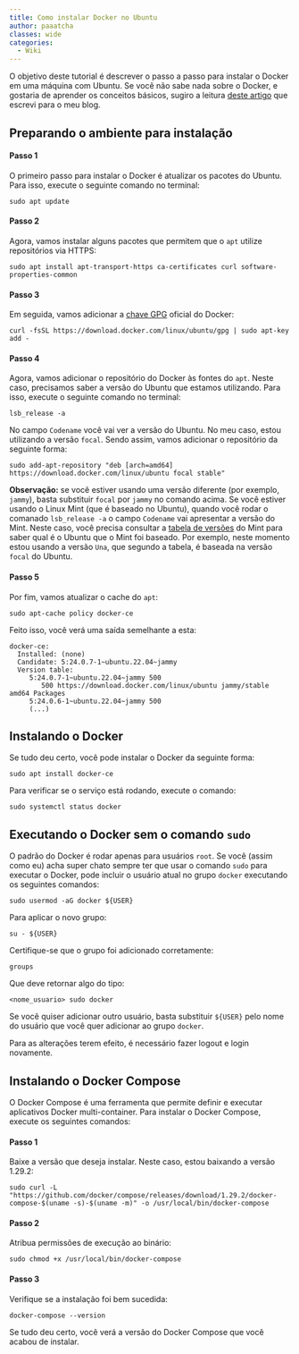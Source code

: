```yaml
---
title: Como instalar Docker no Ubuntu
author: paaatcha
classes: wide
categories:
  - Wiki
---
```


O objetivo deste tutorial é descrever o passo a passo para instalar o Docker em uma máquina com Ubuntu. Se você não sabe nada sobre o Docker, e gostaria de aprender os conceitos básicos, sugiro a leitura [deste artigo](https://computacaointeligente.com.br/outros/docker-basico-data-science/) que escrevi para o meu blog.


## Preparando o ambiente para instalação


#### Passo 1
O primeiro passo para instalar o Docker é atualizar os pacotes do Ubuntu. Para isso, execute o seguinte comando no terminal:

```
sudo apt update
```

#### Passo 2
Agora, vamos instalar alguns pacotes que permitem que o `apt` utilize repositórios via HTTPS:

```
sudo apt install apt-transport-https ca-certificates curl software-properties-common
```

#### Passo 3
Em seguida, vamos adicionar a [chave GPG](https://www.gnupg.org/) oficial do Docker:

```
curl -fsSL https://download.docker.com/linux/ubuntu/gpg | sudo apt-key add -
```

#### Passo 4
Agora, vamos adicionar o repositório do Docker às fontes do `apt`. Neste caso, precisamos saber a versão do Ubuntu que estamos utilizando. Para isso, execute o seguinte comando no terminal:
    
```
lsb_release -a
```

No campo `Codename` você vai ver a versão do Ubuntu. No meu caso, estou utilizando a versão `focal`. Sendo assim, vamos adicionar o repositório da seguinte forma:

```
sudo add-apt-repository "deb [arch=amd64] https://download.docker.com/linux/ubuntu focal stable"
```


**Observação:** se você estiver usando uma versão diferente (por exemplo, `jammy`), basta substituir `focal` por `jammy` no comando acima. Se você estiver usando o Linux Mint (que é baseado no Ubuntu), quando você rodar o comanado `lsb_release -a` o campo `Codename` vai apresentar a versão do Mint. Neste caso, você precisa consultar a [tabela de versões](https://linuxmint.com/download_all.php) do Mint para saber qual é o Ubuntu que o Mint foi baseado. Por exemplo, neste momento estou usando a versão `Una`, que segundo a tabela, é baseada na versão `focal` do Ubuntu.


#### Passo 5
Por fim, vamos atualizar o cache do `apt`:

```
sudo apt-cache policy docker-ce
```

Feito isso, você verá uma saída semelhante a esta:

```
docker-ce:
  Installed: (none)
  Candidate: 5:24.0.7-1~ubuntu.22.04~jammy
  Version table:
     5:24.0.7-1~ubuntu.22.04~jammy 500
        500 https://download.docker.com/linux/ubuntu jammy/stable amd64 Packages
     5:24.0.6-1~ubuntu.22.04~jammy 500
     (...)
```

## Instalando o Docker

Se tudo deu certo, você pode instalar o Docker da seguinte forma:

```
sudo apt install docker-ce
```

Para verificar se o serviço está rodando, execute o comando:
```
sudo systemctl status docker
```

## Executando o Docker sem o comando `sudo`

O padrão do Docker é rodar apenas para usuários `root`. Se você (assim como eu) acha super chato sempre ter que usar o comando `sudo` para executar o Docker, pode incluir o usuário atual no grupo `docker` executando os seguintes comandos:

```
sudo usermod -aG docker ${USER}
```

Para aplicar o novo grupo:

```
su - ${USER}
```

Certifique-se que o grupo foi adicionado corretamente:

```
groups
```

Que deve retornar algo do tipo:

```
<nome_usuario> sudo docker
```

Se você quiser adicionar outro usuário, basta substituir `${USER}` pelo nome do usuário que você quer adicionar ao grupo `docker`.

Para as alterações terem efeito, é necessário fazer logout e login novamente. 


## Instalando o Docker Compose

O Docker Compose é uma ferramenta que permite definir e executar aplicativos Docker multi-container. Para instalar o Docker Compose, execute os seguintes comandos:

#### Passo 1

Baixe a versão que deseja instalar. Neste caso, estou baixando a versão 1.29.2:

```
sudo curl -L "https://github.com/docker/compose/releases/download/1.29.2/docker-compose-$(uname -s)-$(uname -m)" -o /usr/local/bin/docker-compose
```

#### Passo 2

Atribua permissões de execução ao binário:

```
sudo chmod +x /usr/local/bin/docker-compose
```

#### Passo 3

Verifique se a instalação foi bem sucedida:

```
docker-compose --version
```

Se tudo deu certo, você verá a versão do Docker Compose que você acabou de instalar.





